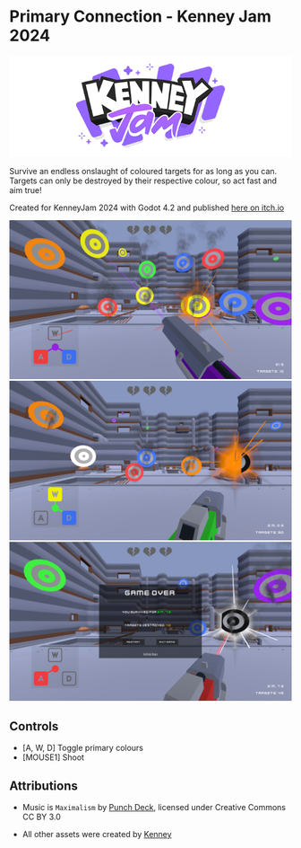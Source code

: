 # Primary Connection - Kenney Jam 2024

![KenneyJam2024](./assets/kenneyjamlogo.png)

Survive an endless onslaught of coloured targets for as long as you can. Targets can only be destroyed by their respective colour, so act fast and aim true!

Created for KenneyJam 2024 with Godot 4.2 and published [here on itch.io](https://sundowns.itch.io/primary-connection)

![Screenshot1](./media/screenshot1.png)
![Screenshot2](./media/screenshot2.png)
![Screenshot3](./media/screenshot3.png)

## Controls

- [A, W, D] Toggle primary colours
- [MOUSE1] Shoot

## Attributions

- Music is `Maximalism` by [Punch Deck](https://www.chosic.com/free-music/all/?keyword=Punch%20Deck&artist), licensed under Creative Commons CC BY 3.0

- All other assets were created by [Kenney](https://kenney.nl/)
